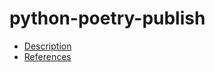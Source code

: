 # python-poetry-publish

- [Description](https://github.com/bakdata/ci-templates/tree/main/docs/descriptions/actions/python-poetry-publish)
- [References](https://github.com/bakdata/ci-templates/tree/main/docs/references/actions/python-poetry-publish)
